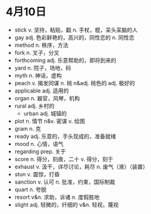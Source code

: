 # 4月10日

- stick v. 坚持，粘贴，戳 n. 手杖，棍，呆头呆脑的人
- gay adj. 色彩鲜艳的，高兴的，同性恋的 n. 同性恋
- method n. 秩序，方法
- fork n. 叉子，分叉
- forthcoming adj. 乐意帮助的，即将到来的
- yard n. 院子，场地，码
- myth n. 神话，虚构
- peach v. 揭发同谋 n. 桃 n&adj. 桃色的 adj. 极好的
- applicable adj. 适用的
- organ n. 器官，风琴，机构
- rural adj. 乡村的
  - urban adj. 城镇的
- plot n. 情节 n&v. 密谋 v. 绘图
- gram n. 克
- ready adj. 乐意的，手头现成的，准备就绪
- mood n. 心情，语气
- regarding prep. 关于
- score n. 得分，刻痕，二十 v. 得分，刻于
- exhaust v. 汲干，详尽讨论，耗尽 n. 废气（液）（装置）
- stun v. 震惊，打昏
- sanction v. 认可 n. 批准，约束，国际制裁
- quart n. 夸脱
- resort v&n. 求助，诉诸 n. 度假胜地
- slight adj. 轻微的，纤细的 v&n. 轻视，蔑视
